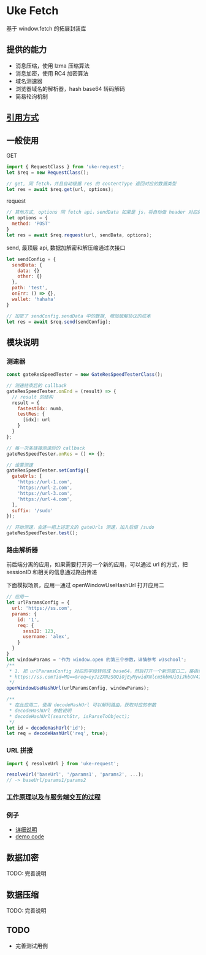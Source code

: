 # Uke Fetch

基于 window.fetch 的拓展封装库

## 提供的能力

- 消息压缩，使用 lzma 压缩算法
- 消息加密，使用 RC4 加密算法
- 域名测速器
- 浏览器域名的解析器，hash base64 转码解码
- 简易轮询机制

## [引用方式](./docs/import-desc.md)

## 一般使用

GET

```js
import { RequestClass } from 'uke-request';
let $req = new RequestClass();

// get, 同 fetch，并且自动根据 res 的 contentType 返回对应的数据类型
let res = await $req.get(url, options);
```

request

```js
// 其他方式, options 同 fetch api，sendData 如果是 js，将自动做 header 对应的转换
let options = {
  method: 'POST'
}
let res = await $req.request(url, sendData, options);
```

send, 最顶层 api, 数据加解密和解压缩通过次接口

```js
let sendConfig = {
  sendData: {
    data: {}
    other: {}
  },
  path: 'test',
  onErr: () => {},
  wallet: 'hahaha'
}

// 加密了 sendConfig.sendData 中的数据, 增加破解协议的成本
let res = await $req.send(sendConfig);
```

## 模块说明

### 测速器

```js
const gateResSpeedTester = new GateResSpeedTesterClass();

// 测速结束后的 callback
gateResSpeedTester.onEnd = (result) => {
  // result 的结构
  result = {
    fastestIdx: numb,
    testRes: {
      [idx]: url
    }
  }
};

// 每一次条链接测速后的 callback
gateResSpeedTester.onRes = () => {};

// 设置测速
gateResSpeedTester.setConfig({
  gateUrls: [
    'https://url-1.com',
    'https://url-2.com',
    'https://url-3.com',
    'https://url-4.com',
  ],
  suffix: '/sudo'
});

// 开始测速，会逐一把上述定义的 gateUrls 测速，加入后缀 /sudo
gateResSpeedTester.test();
```

### 路由解析器

前后端分离的应用，如果需要打开另一个新的应用，可以通过 url 的方式，把 sessionID 和相关的信息通过路由传递

下面模拟场景，应用一通过 openWindowUseHashUrl 打开应用二

```js
// 应用一
let urlParamsConfig = {
  url: 'https://ss.com',
  params: {
    id: '1',
    req: {
      sessID: 123,
      username: 'alex',
    }
  }
}
let windowParams = '作为 window.open 的第三个参数，详情参考 w3school';
/**
 * 1. 把 urlParamsConfig 对应的字段转码成 base64，然后打开一个新的窗口二，路由如下
 * https://ss.com?id=MQ==&req=eyJzZXNzSUQiOjEyMywidXNlcm5hbWUiOiJhbGV4In0=&
 */
openWindowUseHashUrl(urlParamsConfig, windowParams);

/**
 * 在此应用二，使用 decodeHashUrl 可以解码路由，获取对应的参数
 * decodeHashUrl 参数说明
 * decodeHashUrl(searchStr, isParseToObject);
 */
let id = decodeHashUrl('id');
let req = decodeHashUrl('req', true);
```

### URL 拼接

```js
import { resolveUrl } from 'uke-request';

resolveUrl('baseUrl', '/params1', 'params2', ...);
// -> baseUrl/params1/params2
```

### [工作原理以及与服务端交互的过程](./docs/work-principle.md)

### 例子

- [详细说明](./docs/demo.md)
- [demo code](./demo-req-filter.js)

## 数据加密

TODO: 完善说明

## 数据压缩

TODO: 完善说明

## TODO

- 完善测试用例
